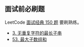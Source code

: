 ## 面试前必刷题

LeetCode [面试经典 150 题](https://leetcode.cn/studyplan/top-interview-150/) 要刷熟练。

- [3. 无重复字符的最长子串](https://leetcode.cn/problems/longest-substring-without-repeating-characters/description/)
- [53. 最大子数组和](https://leetcode.cn/problems/maximum-subarray/description/)
